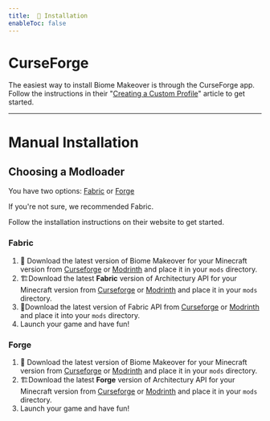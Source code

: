 ```yaml
---
title:  💽 Installation
enableToc: false
---
```


# CurseForge
The easiest way to install Biome Makeover is through the CurseForge app. Follow the instructions in their "[Creating a Custom Profile](https://support.curseforge.com/en/support/solutions/articles/9000196904-creating-a-custom-profile)" article to get started. 

---

# Manual Installation

## Choosing a Modloader

You have two options: [Fabric](https://fabricmc.net/use/installer/) or [Forge](minecraftforge.net)

If you're not sure, we recommended Fabric.

Follow the installation instructions on their website to get started.

### Fabric

1. 🌳 Download the latest version of Biome Makeover for your Minecraft version from [Curseforge](https://www.curseforge.com/minecraft/mc-mods/biome-makeover)  or [Modrinth](https://modrinth.com/mod/biome-makeover)  and place it in your `mods` directory.
2. 🏗️Download the latest **Fabric** version of Architectury API for your Minecraft version from [Curseforge](https://www.curseforge.com/minecraft/mc-mods/architectury-api) or [Modrinth](https://modrinth.com/mod/architectury-api) and place it in your `mods` directory.
3. 🧵Download the latest version of Fabric API from [Curseforge](https://www.curseforge.com/minecraft/mc-mods/fabric-api) or [Modrinth](https://modrinth.com/mod/fabric-api) and place it into your `mods` directory.
4. Launch your game and have fun!

### Forge

1. 🌳 Download the latest version of Biome Makeover for your Minecraft version from [Curseforge](https://www.curseforge.com/minecraft/mc-mods/biome-makeover-forge)  or [Modrinth](https://modrinth.com/mod/biome-makeover)  and place it in your `mods` directory.
2. 🏗️Download the latest **Forge** version of Architectury API for your Minecraft version from [Curseforge](https://www.curseforge.com/minecraft/mc-mods/architectury-api) or [Modrinth](https://modrinth.com/mod/architectury-api) and place it in your `mods` directory.
3. Launch your game and have fun!